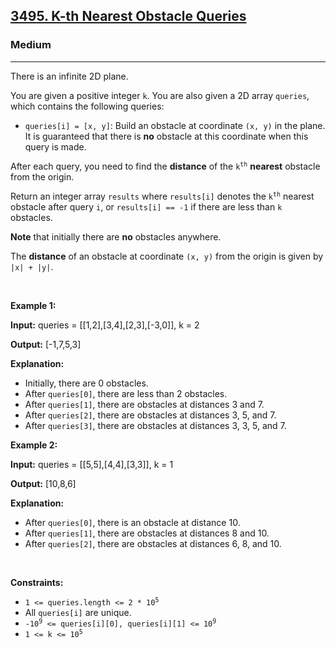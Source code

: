 <h2><a href="https://leetcode.com/contest/weekly-contest-413/problems/k-th-nearest-obstacle-queries">3495. K-th Nearest Obstacle Queries</a></h2><h3>Medium</h3><hr><p>There is an infinite 2D plane.</p>

<p>You are given a positive integer <code>k</code>. You are also given a 2D array <code>queries</code>, which contains the following queries:</p>

<ul>
	<li><code>queries[i] = [x, y]</code>: Build an obstacle at coordinate <code>(x, y)</code> in the plane. It is guaranteed that there is <strong>no</strong> obstacle at this coordinate when this query is made.</li>
</ul>

<p>After each query, you need to find the <strong>distance</strong> of the <code>k<sup>th</sup></code> <strong>nearest</strong> obstacle from the origin.</p>

<p>Return an integer array <code>results</code> where <code>results[i]</code> denotes the <code>k<sup>th</sup></code> nearest obstacle after query <code>i</code>, or <code>results[i] == -1</code> if there are less than <code>k</code> obstacles.</p>

<p><strong>Note</strong> that initially there are <strong>no</strong> obstacles anywhere.</p>

<p>The <strong>distance</strong> of an obstacle at coordinate <code>(x, y)</code> from the origin is given by <code>|x| + |y|</code>.</p>

<p>&nbsp;</p>
<p><strong class="example">Example 1:</strong></p>

<div class="example-block">
<p><strong>Input:</strong> <span class="example-io">queries = [[1,2],[3,4],[2,3],[-3,0]], k = 2</span></p>

<p><strong>Output:</strong> <span class="example-io">[-1,7,5,3]</span></p>

<p><strong>Explanation:</strong></p>

<ul>
	<li>Initially, there are 0 obstacles.</li>
	<li>After <code>queries[0]</code>, there are less than 2 obstacles.</li>
	<li>After <code>queries[1]</code>, there are obstacles at distances 3 and 7.</li>
	<li>After <code>queries[2]</code>, there are obstacles at distances 3, 5, and 7.</li>
	<li>After <code>queries[3]</code>, there are obstacles at distances 3, 3, 5, and 7.</li>
</ul>
</div>

<p><strong class="example">Example 2:</strong></p>

<div class="example-block">
<p><strong>Input:</strong> <span class="example-io">queries = [[5,5],[4,4],[3,3]], k = 1</span></p>

<p><strong>Output:</strong> <span class="example-io">[10,8,6]</span></p>

<p><strong>Explanation:</strong></p>

<ul>
	<li>After <code>queries[0]</code>, there is an obstacle at distance 10.</li>
	<li>After <code>queries[1]</code>, there are obstacles at distances 8 and 10.</li>
	<li>After <code>queries[2]</code>, there are obstacles at distances 6, 8, and 10.</li>
</ul>
</div>

<p>&nbsp;</p>
<p><strong>Constraints:</strong></p>

<ul>
	<li><code>1 &lt;= queries.length &lt;= 2 * 10<sup>5</sup></code></li>
	<li>All <code>queries[i]</code> are unique.</li>
	<li><code>-10<sup>9</sup> &lt;= queries[i][0], queries[i][1] &lt;= 10<sup>9</sup></code></li>
	<li><code>1 &lt;= k &lt;= 10<sup>5</sup></code></li>
</ul>
